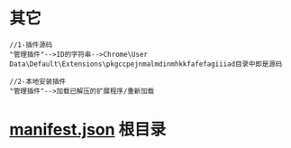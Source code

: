# 其它
    
    //1-插件源码
    "管理插件"-->ID的字符串-->Chrome\User Data\Default\Extensions\pkgccpejnmalmdinmhkkfafefagiiiad目录中即是源码

    //2-本地安装插件
    "管理插件"-->加载已解压的扩展程序/重新加载


# [manifest.json](https://developer.chrome.com/extensions/manifest) 根目录
    
